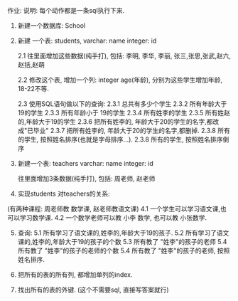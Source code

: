 作业:
说明: 每个动作都是一条sql执行下来.

1. 新建一个数据库:  School
2. 新建 一个表: students,
    varchar: name
    integer: id

   2.1 往里面增加这些数据(纯手打), 包括: 李明, 李华, 李丽, 张三,张思,张武,赵六,赵括,赵萌

   2.2 修改这个表, 增加一个列:  integer age(年龄), 分别为这些学生增加年龄, 18-22不等.

   2.3 使用SQL语句做以下的查询:
    2.3.1 总共有多少个学生
    2.3.2 所有年龄大于 19的学生
    2.3.3 所有年龄小于 19的学生
    2.3.4 所有姓李的学生
    2.3.5 所有姓赵的,年龄大于19的学生
    2.3.6 把所有姓李的, 年龄大于20的学生的名字,都改成"已毕业"
    2.3.7 把所有姓李的, 年龄大于20的学生的名字,都删掉.
    2.3.8 所有的学生, 按照姓名排序(也就是字母排序...).
    2.3.8 所有的学生, 按照姓名排序倒序

3. 新建一个表: teachers
    varchar: name
    integer: id

   往里面增加3条数据(纯手打), 包括: 周老师, 赵老师

4. 实现students 对teachers的关系:

  (有两种课程: 周老师教 数学课,  赵老师教语文课)
  4.1 一个学生可以学习语文课,也可以学习数学课.
  4.2 一个数学老师可以教 小李 数学, 也可以教 小张数学.


5. 查询:
  5.1 所有学习了语文课的,姓李的,年龄大于19的孩子.
  5.2 所有学习了语文课的,姓李的,年龄大于19的孩子的个数
  5.3 所有教了 "姓李"的孩子的老师
  5.4 所有教了 "姓李"的孩子的老师的个数
  5.4 所有教了 "姓李"的孩子的老师, 按照姓名排序.

6. 把所有的表的所有列, 都增加单列的index.

7. 找出所有的表的外键. (这个不需要sql, 直接写答案就行)

